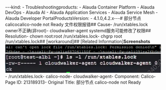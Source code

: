 ---kind:   - Troubleshootingproducts:    - Alauda Container Platform   - Alauda DevOps   - Alauda AI   - Alauda Application Services   - Alauda Service Mesh   - Alauda Developer PortalProductsVersion:   - 4.1.0,4.2.x---<!-- A type of document that involves encountering a fault, diag...it, performing root cause analysis, and providing solutions. --># 部分节点 calicocalico-node not Ready 文件权限报错## Cause- /run/xtables.lock owner不正确(非root)- cloudwalker-agent systemd服务可能修改了权限## Resolution- chown root:root /run/xtables.lock- chgrp root /run/xtables.lock## [workaround]## [Related Information]**Screenshots**![](assets/bu-fen-jie-dian-calico-node-not-ready/image-2024-6-4_9-55-12.png)![](assets/bu-fen-jie-dian-calico-node-not-ready/image-2024-6-4_9-55-41.png)- /run/xtables.lock- calico-node- cloudwalker-agent- Component: Calico- Page ID: 213189313- Original Title: 部分节点 calico-node not Ready
